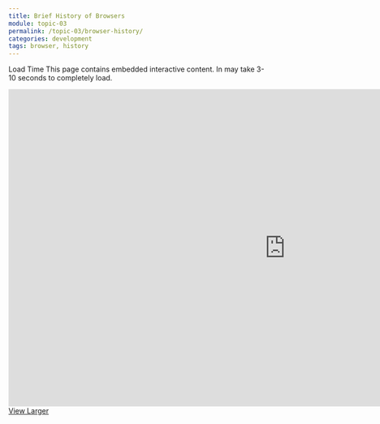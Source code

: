 ```yaml
---
title: Brief History of Browsers
module: topic-03
permalink: /topic-03/browser-history/
categories: development
tags: browser, history
---
```


<div class="divider-heading"></div>


<span class="label label-warning">Load Time</span> This page contains embedded interactive content. In may take 3-10 seconds to completely load.

<iframe src="https://h5p.org/h5p/embed/180323" width="1090" height="625" frameborder="0" allowfullscreen="allowfullscreen"></iframe>
<a href="https://h5p.org/node/180323" class="btn btn-default btn-xs" target="_blank">View Larger</a>
